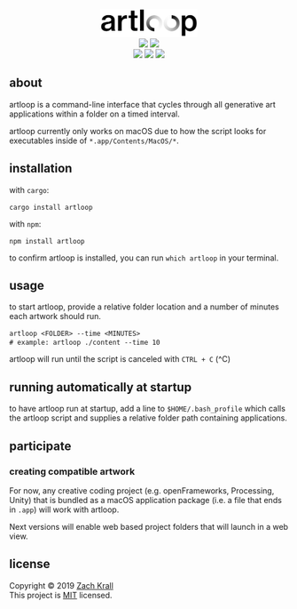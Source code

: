 <div align="center"><img src="./images/logo.png" height="50px"/><br/>
<a href="https://www.recurse.com/scout/click?t=547ff0b401bdb9be36cf2425204017cc" title="Made with love at the Recurse Center"><img src="https://cloud.githubusercontent.com/assets/2883345/11325206/336ea5f4-9150-11e5-9e90-d86ad31993d8.png" height="20px"/></a> <a href="http://newschool.edu"><img src="https://img.shields.io/badge/made%20at-The%20New%20School-E82E21.svg" height="20px"/></a><br/><a href="https://travis-ci.org/zachkrall/artloop" title="Travis CI Build"><img src="https://img.shields.io/travis/zachkrall/artloop.svg" height="20px"/></a> <a href="https://github.com/zachkrall/artloop/issues/"><img src="https://img.shields.io/github/issues/zachkrall/artloop.svg" height="20px"/></a> <a href="https://github.com/zachkrall/artloop/commits"><img src="https://img.shields.io/github/last-commit/zachkrall/artloop.svg" height="20px"/></a></div>

## about

artloop is a command-line interface that cycles through all generative art applications within a folder on a timed interval.

artloop currently only works on macOS due to how the script looks for executables inside of `*.app/Contents/MacOS/*`.

## installation

with `cargo`:
```shell
cargo install artloop
```

with `npm`:
```shell
npm install artloop
```

to confirm artloop is installed, you can run `which artloop` in your terminal.


## usage 

to start artloop, provide a relative folder location and a number of minutes each artwork should run.

```shell
artloop <FOLDER> --time <MINUTES>
# example: artloop ./content --time 10
```

artloop will run until the script is canceled with `CTRL + C` (^C)

## running automatically at startup

to have artloop run at startup, add a line to `$HOME/.bash_profile` which calls the artloop script and supplies a relative folder path containing applications.

## participate

### creating compatible artwork

For now, any creative coding project (e.g. openFrameworks, Processing, Unity) that is bundled as a macOS application package (i.e. a file that ends in `.app`) will work with artloop.

Next versions will enable web based project folders that will launch in a web view.

## license
Copyright © 2019 [Zach Krall](https://zachkrall.com)<br/>This project is [MIT](https://github.com/zachkrall/artloop/blob/master/LICENSE) licensed.
